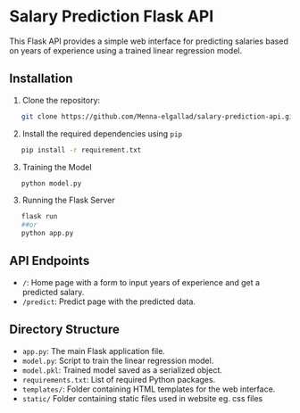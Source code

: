 # Salary Prediction Flask API
 This Flask API provides a simple web interface for predicting salaries based on years of experience using a trained linear regression model. 
 ## Installation  
 1. Clone the repository:
 ```bash
	git clone https://github.com/Menna-elgallad/salary-prediction-api.git cd salary-prediction-api
```
2. Install the required dependencies using `pip`
 ```bash
	pip install -r requirement.txt
 ```
 3.  Training the Model
 ```bash
	python model.py
```
3. Running the Flask Server
 ```bash
	flask run
	##or
	python app.py
```

## API Endpoints

-   `/`: Home page with a form to input years of experience and get a predicted salary.
-   `/predict`: Predict page with the predicted data.

## Directory Structure

-   `app.py`: The main Flask application file.
-   `model.py`: Script to train the linear regression model.
-   `model.pkl`: Trained model saved as a serialized object.
-   `requirements.txt`: List of required Python packages.
-   `templates/`: Folder containing HTML templates for the web interface.
-  `static/` Folder containing static files used in website eg. css files